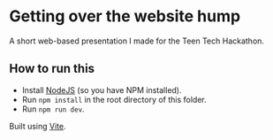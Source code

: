 # Getting over the website hump

A short web-based presentation I made for the Teen Tech Hackathon.

## How to run this

- Install [NodeJS](https://nodejs.org/en/download) (so you have NPM installed).
- Run `npm install` in the root directory of this folder.
- Run `npm run dev`.

Built using [Vite](https://vitejs.dev/).
